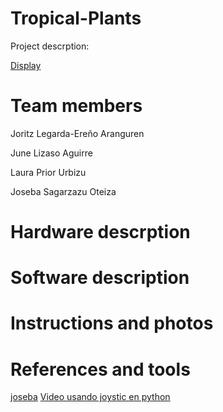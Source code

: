 # Tropical-Plants
  Project descrption:
  
  [Display](https://wokwi.com/projects/413911746413303809)
# Team members
  Joritz Legarda-Ereño Aranguren
  
  June Lizaso Aguirre
  
  Laura Prior Urbizu
  
  Joseba Sagarzazu Oteiza
# Hardware descrption
# Software description
# Instructions and photos
# References and tools

[joseba](https://decodigo.com/python-3-crear-ventana-o-interfaz-grafica-gui)
[Video usando joystic en python](https://www.youtube.com/watch?v=j8-2drJMrf4)
